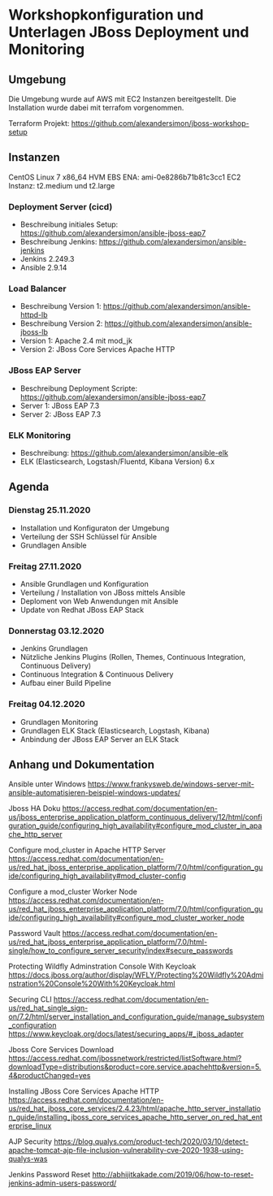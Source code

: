 # Workshopkonfiguration und Unterlagen JBoss Deployment und Monitoring

## Umgebung

Die Umgebung wurde auf AWS mit EC2 Instanzen bereitgestellt. Die Installation wurde dabei mit terrafom vorgenommen.

Terraform Projekt:
https://github.com/alexandersimon/jboss-workshop-setup

## Instanzen
CentOS Linux 7 x86_64 HVM EBS ENA: ami-0e8286b71b81c3cc1
EC2 Instanz: t2.medium und t2.large

### Deployment Server (cicd)
- Beschreibung initiales Setup: https://github.com/alexandersimon/ansible-jboss-eap7
- Beschreibung Jenkins: https://github.com/alexandersimon/ansible-jenkins
- Jenkins 2.249.3
- Ansible 2.9.14

### Load Balancer
- Beschreibung Version 1: https://github.com/alexandersimon/ansible-httpd-lb
- Beschreibung Version 2: https://github.com/alexandersimon/ansible-jboss-lb
- Version 1: Apache 2.4 mit mod_jk
- Version 2: JBoss Core Services Apache HTTP 

### JBoss EAP Server
- Beschreibung Deployment Scripte: https://github.com/alexandersimon/ansible-jboss-eap7
- Server 1: JBoss EAP 7.3
- Server 2: JBoss EAP 7.3

### ELK Monitoring
- Beschreibung: https://github.com/alexandersimon/ansible-elk
- ELK (Elasticsearch, Logstash/Fluentd, Kibana Version) 6.x

## Agenda

### Dienstag 25.11.2020
- Installation und Konfiguraton der Umgebung
- Verteilung der SSH Schlüssel für Ansible
- Grundlagen Ansible

### Freitag 27.11.2020
- Ansible Grundlagen und Konfiguration
- Verteilung / Installation von JBoss mittels Ansible
- Deploment von Web Anwendungen mit Ansible
- Update von Redhat JBoss EAP Stack

### Donnerstag 03.12.2020
- Jenkins Grundlagen
- Nützliche Jenkins Plugins (Rollen, Themes, Continuous Integration, Continuous Delivery)
- Continuous Integration & Continuous Delivery
- Aufbau einer Build Pipeline

### Freitag 04.12.2020
- Grundlagen Monitoring
- Grundlagen ELK Stack (Elasticsearch, Logstash, Kibana)
- Anbindung der JBoss EAP Server an ELK Stack

## Anhang und Dokumentation

Ansible unter Windows
https://www.frankysweb.de/windows-server-mit-ansible-automatisieren-beispiel-windows-updates/

Jboss HA Doku
https://access.redhat.com/documentation/en-us/jboss_enterprise_application_platform_continuous_delivery/12/html/configuration_guide/configuring_high_availability#configure_mod_cluster_in_apache_http_server

Configure mod_cluster in Apache HTTP Server
https://access.redhat.com/documentation/en-us/red_hat_jboss_enterprise_application_platform/7.0/html/configuration_guide/configuring_high_availability#mod_cluster-config

Configure a mod_cluster Worker Node
https://access.redhat.com/documentation/en-us/red_hat_jboss_enterprise_application_platform/7.0/html/configuration_guide/configuring_high_availability#configure_mod_cluster_worker_node

Password Vault
https://access.redhat.com/documentation/en-us/red_hat_jboss_enterprise_application_platform/7.0/html-single/how_to_configure_server_security/index#secure_passwords

Protecting Wildfly Adminstration Console With Keycloak
https://docs.jboss.org/author/display/WFLY/Protecting%20Wildfly%20Adminstration%20Console%20With%20Keycloak.html

Securing CLI
https://access.redhat.com/documentation/en-us/red_hat_single_sign-on/7.2/html/server_installation_and_configuration_guide/manage_subsystem_configuration
https://www.keycloak.org/docs/latest/securing_apps/#_jboss_adapter

Jboss Core Services Download
https://access.redhat.com/jbossnetwork/restricted/listSoftware.html?downloadType=distributions&product=core.service.apachehttp&version=5.4&productChanged=yes

Installing JBoss Core Services Apache HTTP 
https://access.redhat.com/documentation/en-us/red_hat_jboss_core_services/2.4.23/html/apache_http_server_installation_guide/installing_jboss_core_services_apache_http_server_on_red_hat_enterprise_linux

AJP Security
https://blog.qualys.com/product-tech/2020/03/10/detect-apache-tomcat-ajp-file-inclusion-vulnerability-cve-2020-1938-using-qualys-was

Jenkins Password Reset
http://abhijitkakade.com/2019/06/how-to-reset-jenkins-admin-users-password/

